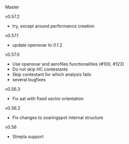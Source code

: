 Master

v0.57.2
- try, except around performance creation

v0.57.1
- update opensoar to 0.1.2

v0.57.0
- Use opensoar and aerofiles functionalities (#100, #123)
- Do not skip HC contestants
- Skip contestant for which analysis fails
- several bugfixes

v0.56.3
- Fix aat with fixed sector orientation

v0.56.2
- Fix changes to soaringspot internal structure

v0.56
- Strepla support
